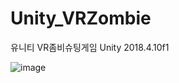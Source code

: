 # Unity_VRZombie
유니티 VR좀비슈팅게임
Unity 2018.4.10f1

![image](https://user-images.githubusercontent.com/97837818/170190732-de6a2fe8-adf5-4033-8388-9784dbc9bfc2.png)
